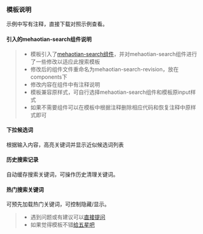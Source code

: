 ### 模板说明
示例中写有注释，直接下载对照示例查看。

#### 引入的mehaotian-search组件说明

> * 模板引入了[mehaotian-search组件](http://ext.dcloud.net.cn/plugin?id=94)，并对mehaotian-search组件进行了一些修改以适应此搜索模板  
> * 修改后的组件文件重命名为mehaotian-search-revision，放在components下  
> * 修改内容在组件中有注释说明  
> * 模板兼容原样式，可自行选择mehaotian-search组件和模板原input样式  
> * 如果不需要组件可以在模板中根据注释删除相应代码和恢复注释中原样式即可  


#### 下拉候选词
根据输入内容，高亮关键词并显示近似候选词列表
#### 历史搜索记录
自动缓存搜索关键词，可操作历史清理关键词。
#### 热门搜索关键词
可预先加载热门关键词，可控制隐藏/显示。

[给五星吧]: javascript:rating() "给五星吧"
> * 遇到问题或有建议可以[直接提问](https://ask.dcloud.net.cn/publish/ext/?pn=搜索模板&uid=518399)
> * 如果觉得模板不错[给五星吧]